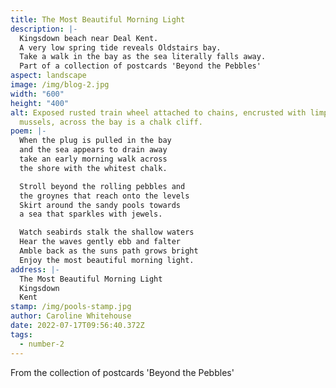```yaml
---
title: The Most Beautiful Morning Light
description: |-
  Kingsdown beach near Deal Kent. 
  A very low spring tide reveals Oldstairs bay.
  Take a walk in the bay as the sea literally falls away.
  Part of a collection of postcards 'Beyond the Pebbles'
aspect: landscape
image: /img/blog-2.jpg
width: "600"
height: "400"
alt: Exposed rusted train wheel attached to chains, encrusted with limpets and
  mussels, across the bay is a chalk cliff.
poem: |-
  When the plug is pulled in the bay 
  and the sea appears to drain away 
  take an early morning walk across 
  the shore with the whitest chalk.

  Stroll beyond the rolling pebbles and
  the groynes that reach onto the levels
  Skirt around the sandy pools towards
  a sea that sparkles with jewels.

  Watch seabirds stalk the shallow waters
  Hear the waves gently ebb and falter
  Amble back as the suns path grows bright
  Enjoy the most beautiful morning light.
address: |-
  The Most Beautiful Morning Light
  Kingsdown
  Kent
stamp: /img/pools-stamp.jpg
author: Caroline Whitehouse
date: 2022-07-17T09:56:40.372Z
tags:
  - number-2
---
```

From the collection of postcards 'Beyond the Pebbles'